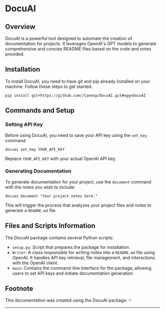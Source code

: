 # DocuAI

## Overview
DocuAI is a powerful tool designed to automate the creation of documentation for projects. It leverages OpenAI's GPT models to generate comprehensive and concise README files based on the code and notes provided.

## Installation
To install DocuAI, you need to have git and pip already installed on your machine. Follow these steps to get started:

```
pip install git+https://github.com//Canesp/DocuAI.git#egg=DocuAI
```

## Commands and Setup

### Setting API Key
Before using DocuAI, you need to save your API key using the `set_key` command:

```
docuai set_key YOUR_API_KEY
```

Replace `YOUR_API_KEY` with your actual OpenAI API key.

### Generating Documentation
To generate documentation for your project, use the `document` command with the notes you wish to include:

```
docuai document "Your project notes here."
```

This will trigger the process that analyzes your project files and notes to generate a `README.md` file.

## Files and Scripts Information
The DocuAI package contains several Python scripts:

- `setup.py`: Script that prepares the package for installation.
- `Writer`: A class responsible for writing notes into a `README.md` file using OpenAI. It handles API key retrieval, file management, and interactions with the OpenAI client.
- `main`: Contains the command-line interface for the package, allowing users to set API keys and initiate documentation generation.

## Footnote
This documentation was created using the DocuAI package. :sparkles:

---